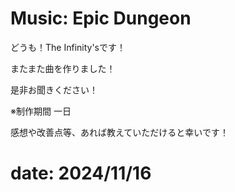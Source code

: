 # Music: Epic Dungeon

どうも！The Infinity'sです！

またまた曲を作りました！

是非お聞きください！

※制作期間 一日

<inf-audio
  data-audio="/article-2024/11/Epicdungeon/epicdungeon.m4a"
  data-img="/article-2024/11/epicdungeon/thumbnail.jpeg"
  data-title="Epic Dungeon (The Infinity's)">
</inf-audio>

感想や改善点等、あれば教えていただけると幸いです！

# date: 2024/11/16
